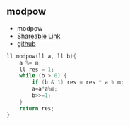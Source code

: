 
## modpow

- modpow
- [Shareable Link](https://thesobersobber.github.io/CP-Snippets/modpow)
- [github](https://github.com/theSoberSobber/CP-Snippets/blob/main/snippets.json#L957)

```cpp
ll modpow(ll a, ll b){
    a %= m;
    ll res = 1;
    while (b > 0) {
        if (b & 1) res = res * a % m;
        a=a*a%m;
        b>>=1;
    }
    return res;
}
```
